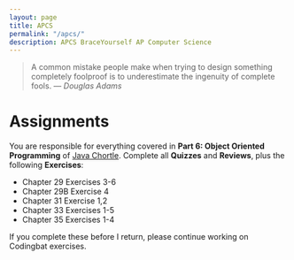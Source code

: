 ```yaml
---
layout: page
title: APCS
permalink: "/apcs/"
description: APCS BraceYourself AP Computer Science
---
```


> A common mistake people make when trying to design something completely foolproof is to underestimate the ingenuity of complete fools.
> &mdash; <cite>Douglas Adams</cite>

# Assignments

You are responsible for everything covered in **Part 6: Object Oriented Programming** of [Java Chortle](http://chortle.ccsu.edu/cs151/cs151java.html). Complete all **Quizzes** and **Reviews**, plus the following **Exercises**:

  * Chapter 29 Exercises 3-6
  * Chapter 29B Exercise 4
  * Chapter 31 Exercise 1,2
  * Chapter 33 Exercises 1-5
  * Chapter 35 Exercises 1-4

If you complete these before I return, please continue working on Codingbat exercises.